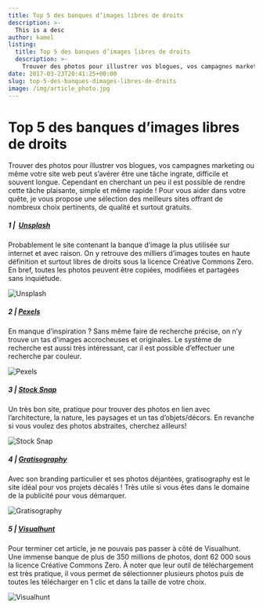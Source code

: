 ```yaml
---
title: Top 5 des banques d’images libres de droits
description: >-
  This is a desc
author: kamel
listing:
  title: Top 5 des banques d’images libres de droits
  description: >-
    Trouver des photos pour illustrer vos blogues, vos campagnes marketing ou même votre site web peut s’avérer être une tâche ingrate, difficile et souvent longue. Cependant en cherchant un peu il est possible de rendre cette tâche plaisante, simple et même rapide ! Pour vous aider dans votre quête, je vous propose une sélection des meilleurs sites offrant de nombreux choix pertinents, de qualité et surtout gratuits.
date: 2017-03-23T20:41:25+00:00
slug: top-5-des-banques-dimages-libres-de-droits
image: /img/article_photo.jpg
---
```

# Top 5 des banques d’images libres de droits

Trouver des photos pour illustrer vos blogues, vos campagnes marketing ou même votre site web peut s’avérer être une tâche ingrate, difficile et souvent longue. Cependant en cherchant un peu il est possible de rendre cette tâche plaisante, simple et même rapide ! Pour vous aider dans votre quête, je vous propose une sélection des meilleurs sites offrant de nombreux choix pertinents, de qualité et surtout gratuits.

##### 1 |  <a href="https://unsplash.com/" target="_blank">Unsplash</a>

Probablement le site contenant la banque d’image la plus utilisée sur internet et avec raison. On y retrouve des milliers d’images toutes en haute définition et surtout libres de droits sous la licence Créative Commons Zero. En bref, toutes les photos peuvent être copiées, modifiées et partagées sans inquiétude.

![Unsplash](/img/unsplash-1.jpg)

##### 2 | <a href="https://www.pexels.com/" target="_blank">Pexels</a>

En manque d’inspiration ? Sans même faire de recherche précise, on n’y trouve un tas d’images accrocheuses et originales. Le système de recherche est aussi très intéressant, car il est possible d’effectuer une recherche par couleur.

![Pexels](/img/pexels-1.jpg)

##### 3 | <a href="https://stocksnap.io/" target="_blank">Stock Snap</a>

Un très bon site, pratique pour trouver des photos en lien avec l’architecture, la nature, les paysages et un tas d’objets/décors. En revanche si vous voulez des photos abstraites, cherchez ailleurs!

![Stock Snap](/img/stocksnap-1.jpg)

##### 4 | <a href="http://gratisography.com/" target="_blank">Gratisography</a>

Avec son branding particulier et ses photos déjantées, gratisography est le site idéal pour vos projets décalés ! Très utile si vous êtes dans le domaine de la publicité pour vous démarquer.

![Gratisography](/img/gratisography-1.jpg)

##### 5 | <a href="https://visualhunt.com/" target="_blank">Visualhunt</a>

Pour terminer cet article, je ne pouvais pas passer à côté de Visualhunt. Une immense banque de plus de 350 millions de photos, dont 62 000 sous la licence Créative Commons Zero. À noter que leur outil de téléchargement est très pratique, il vous permet de sélectionner plusieurs photos puis de toutes les télécharger en 1 clic et dans la taille de votre choix.

![Visualhunt](/img/visualhunt-1.jpg)
